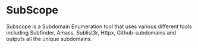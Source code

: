# SubScope
Subscope is a Subdomain Enumeration tool that uses various different tools including Subfinder, Amass, Sublist3r, Httpx, Github-subdomains and outputs all the unique subdomains.

